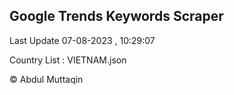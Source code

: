 

## Google Trends Keywords Scraper 
 
Last Update 07-08-2023 , 10:29:07

Country List :
VIETNAM.json



© Abdul Muttaqin 
